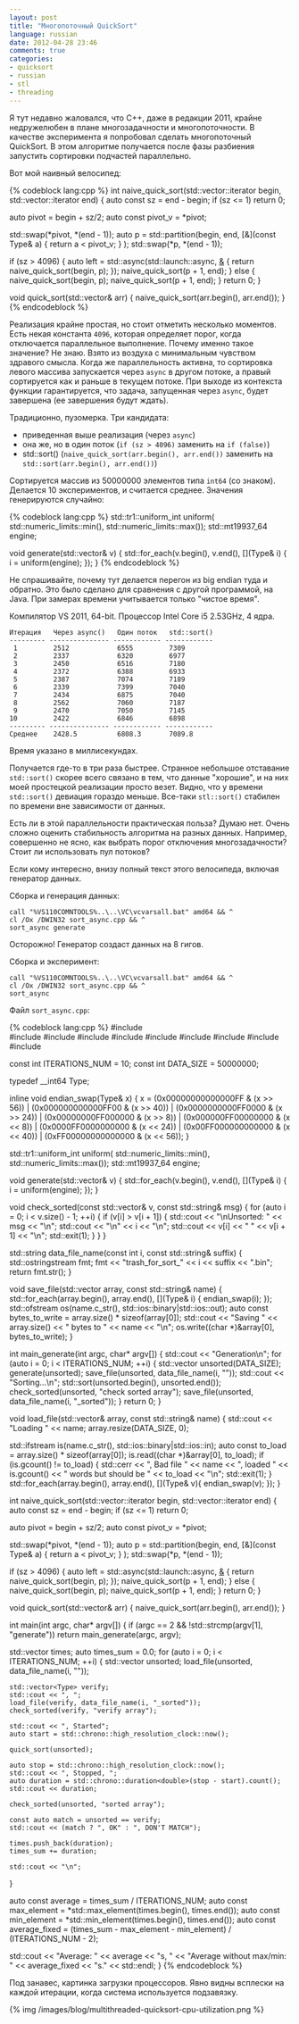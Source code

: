 ```yaml
---
layout: post
title: "Многопоточный QuickSort"
language: russian
date: 2012-04-28 23:46
comments: true
categories: 
- quicksort
- russian
- stl
- threading
---
```

Я тут недавно жаловался, что C++, даже в редакции 2011, крайне недружелюбен в плане многозадачности и многопоточности. В качестве эксперимента я попробовал сделать многопоточный QuickSort. В этом алгоритме получается после фазы разбиения запустить сортировки подчастей параллельно.

Вот мой наивный велосипед:

{% codeblock lang:cpp %}
int naive_quick_sort(std::vector<Type>::iterator begin, std::vector<Type>::iterator end) {
  auto const sz = end - begin;
  if (sz <= 1) return 0;

  auto pivot = begin + sz/2;
  auto const pivot_v = *pivot;

  std::swap(*pivot, *(end - 1));
  auto p = std::partition(begin, end, [&](const Type& a) { return a < pivot_v; } );
  std::swap(*p, *(end - 1));

  if (sz > 4096) {
    auto left = std::async(std::launch::async, [&]() {
      return naive_quick_sort(begin, p);
    });
    naive_quick_sort(p + 1, end);
  } else {
    naive_quick_sort(begin, p);
    naive_quick_sort(p + 1, end);
  }
  return 0;
}

void quick_sort(std::vector<Type>& arr) {
  naive_quick_sort(arr.begin(), arr.end());
}
{% endcodeblock %}

Реализация крайне простая, но стоит отметить несколько моментов. Есть некая константа `4096`, которая определяет порог, когда отключается параллельное выполнение. Почему именно такое значение? Не знаю. Взято из воздуха с минимальным чувством здравого смысла. Когда же параллельность активна, то сортировка левого массива запускается через `async` в другом потоке, а правый сортируется как и раньше в текущем потоке. При выходе из контекста функции гарантируется, что задача, запущенная через `async`, будет завершена (ее завершения будут ждать).

Традиционно, пузомерка. Три кандидата:

* приведенная выше реализация (через `async`)
* она же, но в один поток (`if (sz > 4096)` заменить на `if (false)`)
* std::sort() (`naive_quick_sort(arr.begin(), arr.end())` заменить на `std::sort(arr.begin(), arr.end())`)

Сортируется массив из 50000000 элементов типа `int64` (со знаком). Делается 10 экспериментов, и считается среднее. Значения генерируются случайно:

{% codeblock lang:cpp %}
std::tr1::uniform_int<Type> uniform(
  std::numeric_limits<Type>::min(),
  std::numeric_limits<Type>::max());
std::mt19937_64 engine;

void generate(std::vector<Type>& v) {
  std::for_each(v.begin(), v.end(), [](Type& i) { i = uniform(engine); });
}
{% endcodeblock %}

Не спрашивайте, почему тут делается перегон из big endian туда и обратно. Это было сделано для сравнения с другой программой, на Java. При замерах времени учитывается только "чистое время".

Компилятор VS 2011, 64-bit. Процессор Intel Core i5 2.53GHz, 4 ядра.

    Итерация   Через async()   Один поток   std::sort()
    --------- --------------- ------------ ------------
     1         2512            6555         7309
     2         2337            6320         6977
     3         2450            6516         7180
     4         2372            6388         6933
     5         2387            7074         7189
     6         2339            7399         7040
     7         2434            6875         7040
     8         2562            7060         7187
     9         2470            7050         7145
    10         2422            6846         6898
    --------- --------------- ------------ ------------    
    Среднее    2428.5          6808.3       7089.8

Время указано в миллисекундах.

Получается где-то в три раза быстрее. Странное небольшое отставание `std::sort()` скорее всего связано в тем, что данные "хорошие", и на них моей простецкой реализации просто везет. Видно, что у времени `std::sort()` девиация гораздо меньше. Все-таки `stl::sort()` стабилен по времени вне зависимости от данных.

Есть ли в этой параллельности практическая польза? Думаю нет. Очень сложно оценить стабильность алгоритма на разных данных. Например, совершенно не ясно, как выбрать порог отключения многозадачности? Стоит ли использовать пул потоков?

Если кому интересно, внизу полный текст этого велосипеда, включая генератор данных.

Сборка и генерация данных:

    call "%VS110COMNTOOLS%..\..\VC\vcvarsall.bat" amd64 && ^
    cl /Ox /DWIN32 sort_async.cpp && ^
    sort_async generate
    
Осторожно! Генератор создаст данных на 8 гигов.
    
Сборка и эксперимент:
    
    call "%VS110COMNTOOLS%..\..\VC\vcvarsall.bat" amd64 && ^
    cl /Ox /DWIN32 sort_async.cpp && ^
    sort_async

Файл `sort_async.cpp`:

{% codeblock lang:cpp %}
#include <vector>                      
#include <iostream>
#include <fstream>
#include <sstream>
#include <algorithm>
#include <iomanip>
#include <future>
#include <random>
#include <chrono>
#include <cstdlib>

const int ITERATIONS_NUM = 10;
const int DATA_SIZE = 50000000;

typedef __int64 Type;

inline void endian_swap(Type& x) {
  x =
    (0x00000000000000FF & (x >> 56))
  | (0x000000000000FF00 & (x >> 40))
  | (0x0000000000FF0000 & (x >> 24))
  | (0x00000000FF000000 & (x >>  8))
  | (0x000000FF00000000 & (x <<  8))
  | (0x0000FF0000000000 & (x << 24))
  | (0x00FF000000000000 & (x << 40))
  | (0xFF00000000000000 & (x << 56));
}

std::tr1::uniform_int<Type> uniform(
  std::numeric_limits<Type>::min(),
  std::numeric_limits<Type>::max());
std::mt19937_64 engine;

void generate(std::vector<Type>& v) {
  std::for_each(v.begin(), v.end(), [](Type& i) { i = uniform(engine); });
}

void check_sorted(const std::vector<Type>& v, const std::string& msg) {
  for (auto i = 0; i < v.size() - 1; ++i) {
    if (v[i] > v[i + 1]) {
      std::cout << "\nUnsorted: " << msg << "\n";
      std::cout << "\n" << i << "\n";
      std::cout << v[i] << " " << v[i + 1] << "\n";
      std::exit(1);
    }
  }
}

std::string data_file_name(const int i, const std::string& suffix) {
  std::ostringstream fmt;
  fmt << "trash_for_sort_" << i << suffix << ".bin";
  return fmt.str();
}

void save_file(std::vector<Type> array, const std::string& name) {
  std::for_each(array.begin(), array.end(), [](Type& i) { endian_swap(i); });
  std::ofstream os(name.c_str(), std::ios::binary|std::ios::out);
  auto const bytes_to_write = array.size() * sizeof(array[0]);
  std::cout << "Saving " << array.size() << " bytes to " << name << "\n";
  os.write((char *)&array[0], bytes_to_write);
}

int main_generate(int argc, char* argv[]) {
  std::cout << "Generation\n";
  for (auto i = 0; i < ITERATIONS_NUM; ++i) {
    std::vector<Type> unsorted(DATA_SIZE);
    generate(unsorted);
    save_file(unsorted, data_file_name(i, ""));
    std::cout << "Sorting...\n";
    std::sort(unsorted.begin(), unsorted.end());
    check_sorted(unsorted, "check sorted array");
    save_file(unsorted, data_file_name(i, "_sorted"));
  }
  return 0;
}

void load_file(std::vector<Type>& array, const std::string& name) {
  std::cout << "Loading " << name;
  array.resize(DATA_SIZE, 0);

  std::ifstream is(name.c_str(), std::ios::binary|std::ios::in);
  auto const to_load = array.size() * sizeof(array[0]);
  is.read((char *)&array[0], to_load);
  if (is.gcount() != to_load) {
    std::cerr << ", Bad file " << name
      << ", loaded " << is.gcount() << " words but should be " << to_load << "\n";
    std::exit(1);
  }
  std::for_each(array.begin(), array.end(), [](Type& v){ endian_swap(v); });
}

int naive_quick_sort(std::vector<Type>::iterator begin, std::vector<Type>::iterator end) {
  auto const sz = end - begin;
  if (sz <= 1) return 0;

  auto pivot = begin + sz/2;
  auto const pivot_v = *pivot;

  std::swap(*pivot, *(end - 1));
  auto p = std::partition(begin, end, [&](const Type& a) { return a < pivot_v; } );
  std::swap(*p, *(end - 1));

  if (sz > 4096) {
    auto left = std::async(std::launch::async, [&]() {
      return naive_quick_sort(begin, p);
    });
    naive_quick_sort(p + 1, end);
  } else {
    naive_quick_sort(begin, p);
    naive_quick_sort(p + 1, end);
  }
  return 0;
}

void quick_sort(std::vector<Type>& arr) {
  naive_quick_sort(arr.begin(), arr.end());
}

int main(int argc, char* argv[]) {
  if (argc == 2 && !std::strcmp(argv[1], "generate"))
    return main_generate(argc, argv);

  std::vector<double> times;
  auto times_sum = 0.0;
  for (auto i = 0; i < ITERATIONS_NUM; ++i) {
    std::vector<Type> unsorted;
    load_file(unsorted, data_file_name(i, ""));

    std::vector<Type> verify;
    std::cout << ", ";
    load_file(verify, data_file_name(i, "_sorted"));
    check_sorted(verify, "verify array");

    std::cout << ", Started";
    auto start = std::chrono::high_resolution_clock::now();

    quick_sort(unsorted);

    auto stop = std::chrono::high_resolution_clock::now();
    std::cout << ", Stopped, ";
    auto duration = std::chrono::duration<double>(stop - start).count();
    std::cout << duration;

    check_sorted(unsorted, "sorted array");

    const auto match = unsorted == verify;
    std::cout << (match ? ", OK" : ", DON'T MATCH");

    times.push_back(duration);
    times_sum += duration;

    std::cout << "\n";
  }

  auto const average = times_sum / ITERATIONS_NUM;
  auto const max_element = *std::max_element(times.begin(), times.end());
  auto const min_element = *std::min_element(times.begin(), times.end());
  auto const average_fixed = (times_sum - max_element - min_element) /
                             (ITERATIONS_NUM - 2);

  std::cout << "Average: " << average << "s, " 
            << "Average without max/min: "
            << average_fixed << "s." << std::endl;
}
{% endcodeblock %}

Под занавес, картинка загрузки процессоров. Явно видны всплески на каждой итерации, когда система используется подзавязку.

{% img /images/blog/multithreaded-quicksort-cpu-utilization.png %}
